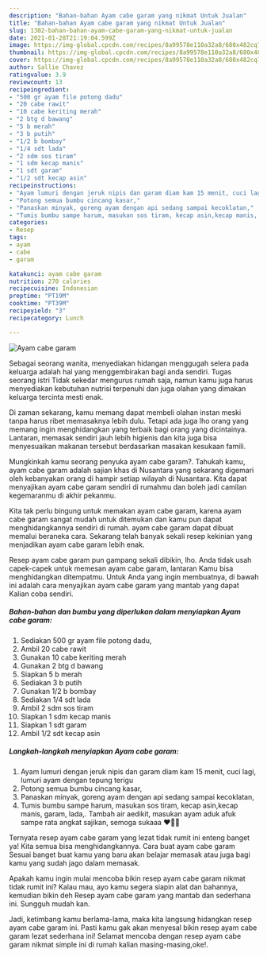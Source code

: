 ```yaml
---
description: "Bahan-bahan Ayam cabe garam yang nikmat Untuk Jualan"
title: "Bahan-bahan Ayam cabe garam yang nikmat Untuk Jualan"
slug: 1302-bahan-bahan-ayam-cabe-garam-yang-nikmat-untuk-jualan
date: 2021-01-28T21:19:04.599Z
image: https://img-global.cpcdn.com/recipes/8a99578e110a32a8/680x482cq70/ayam-cabe-garam-foto-resep-utama.jpg
thumbnail: https://img-global.cpcdn.com/recipes/8a99578e110a32a8/680x482cq70/ayam-cabe-garam-foto-resep-utama.jpg
cover: https://img-global.cpcdn.com/recipes/8a99578e110a32a8/680x482cq70/ayam-cabe-garam-foto-resep-utama.jpg
author: Sallie Chavez
ratingvalue: 3.9
reviewcount: 13
recipeingredient:
- "500 gr ayam file potong dadu"
- "20 cabe rawit"
- "10 cabe keriting merah"
- "2 btg d bawang"
- "5 b merah"
- "3 b putih"
- "1/2 b bombay"
- "1/4 sdt lada"
- "2 sdm sos tiram"
- "1 sdm kecap manis"
- "1 sdt garam"
- "1/2 sdt kecap asin"
recipeinstructions:
- "Ayam lumuri dengan jeruk nipis dan garam diam kam 15 menit, cuci lagi, lumuri ayam dengan tepung terigu"
- "Potong semua bumbu cincang kasar,"
- "Panaskan minyak, goreng ayam dengan api sedang sampai kecoklatan,"
- "Tumis bumbu sampe harum, masukan sos tiram, kecap asin,kecap manis, garam, lada,. Tambah air aedikit, masukan ayam aduk afuk sampe rata angkat sajikan, semoga sukaaa ♥️🤗🤗"
categories:
- Resep
tags:
- ayam
- cabe
- garam

katakunci: ayam cabe garam 
nutrition: 270 calories
recipecuisine: Indonesian
preptime: "PT19M"
cooktime: "PT39M"
recipeyield: "3"
recipecategory: Lunch

---
```



![Ayam cabe garam](https://img-global.cpcdn.com/recipes/8a99578e110a32a8/680x482cq70/ayam-cabe-garam-foto-resep-utama.jpg)

Sebagai seorang wanita, menyediakan hidangan menggugah selera pada keluarga adalah hal yang menggembirakan bagi anda sendiri. Tugas seorang istri Tidak sekedar mengurus rumah saja, namun kamu juga harus menyediakan kebutuhan nutrisi terpenuhi dan juga olahan yang dimakan keluarga tercinta mesti enak.

Di zaman  sekarang, kamu memang dapat membeli olahan instan meski tanpa harus ribet memasaknya lebih dulu. Tetapi ada juga lho orang yang memang ingin menghidangkan yang terbaik bagi orang yang dicintainya. Lantaran, memasak sendiri jauh lebih higienis dan kita juga bisa menyesuaikan makanan tersebut berdasarkan masakan kesukaan famili. 



Mungkinkah kamu seorang penyuka ayam cabe garam?. Tahukah kamu, ayam cabe garam adalah sajian khas di Nusantara yang sekarang digemari oleh kebanyakan orang di hampir setiap wilayah di Nusantara. Kita dapat menyajikan ayam cabe garam sendiri di rumahmu dan boleh jadi camilan kegemaranmu di akhir pekanmu.

Kita tak perlu bingung untuk memakan ayam cabe garam, karena ayam cabe garam sangat mudah untuk ditemukan dan kamu pun dapat menghidangkannya sendiri di rumah. ayam cabe garam dapat dibuat memalui beraneka cara. Sekarang telah banyak sekali resep kekinian yang menjadikan ayam cabe garam lebih enak.

Resep ayam cabe garam pun gampang sekali dibikin, lho. Anda tidak usah capek-capek untuk memesan ayam cabe garam, lantaran Kamu bisa menghidangkan ditempatmu. Untuk Anda yang ingin membuatnya, di bawah ini adalah cara menyajikan ayam cabe garam yang mantab yang dapat Kalian coba sendiri.

<!--inarticleads1-->

##### Bahan-bahan dan bumbu yang diperlukan dalam menyiapkan Ayam cabe garam:

1. Sediakan 500 gr ayam file potong dadu,
1. Ambil 20 cabe rawit
1. Gunakan 10 cabe keriting merah
1. Gunakan 2 btg d bawang
1. Siapkan 5 b merah
1. Sediakan 3 b putih
1. Gunakan 1/2 b bombay
1. Sediakan 1/4 sdt lada
1. Ambil 2 sdm sos tiram
1. Siapkan 1 sdm kecap manis
1. Siapkan 1 sdt garam
1. Ambil 1/2 sdt kecap asin




<!--inarticleads2-->

##### Langkah-langkah menyiapkan Ayam cabe garam:

1. Ayam lumuri dengan jeruk nipis dan garam diam kam 15 menit, cuci lagi, lumuri ayam dengan tepung terigu
1. Potong semua bumbu cincang kasar,
1. Panaskan minyak, goreng ayam dengan api sedang sampai kecoklatan,
1. Tumis bumbu sampe harum, masukan sos tiram, kecap asin,kecap manis, garam, lada,. Tambah air aedikit, masukan ayam aduk afuk sampe rata angkat sajikan, semoga sukaaa ♥️🤗🤗




Ternyata resep ayam cabe garam yang lezat tidak rumit ini enteng banget ya! Kita semua bisa menghidangkannya. Cara buat ayam cabe garam Sesuai banget buat kamu yang baru akan belajar memasak atau juga bagi kamu yang sudah jago dalam memasak.

Apakah kamu ingin mulai mencoba bikin resep ayam cabe garam nikmat tidak rumit ini? Kalau mau, ayo kamu segera siapin alat dan bahannya, kemudian bikin deh Resep ayam cabe garam yang mantab dan sederhana ini. Sungguh mudah kan. 

Jadi, ketimbang kamu berlama-lama, maka kita langsung hidangkan resep ayam cabe garam ini. Pasti kamu gak akan menyesal bikin resep ayam cabe garam lezat sederhana ini! Selamat mencoba dengan resep ayam cabe garam nikmat simple ini di rumah kalian masing-masing,oke!.

